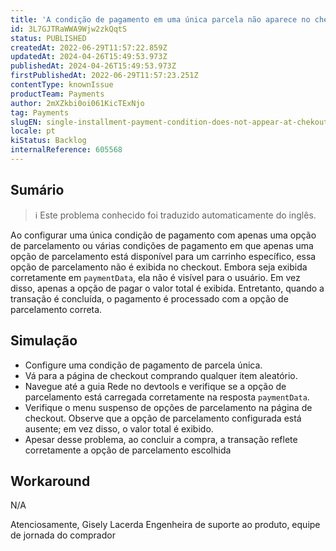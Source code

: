 ```yaml
---
title: 'A condição de pagamento em uma única parcela não aparece no checkout.'
id: 3L7GJTRaWWA9Wjw2zkQqtS
status: PUBLISHED
createdAt: 2022-06-29T11:57:22.859Z
updatedAt: 2024-04-26T15:49:53.973Z
publishedAt: 2024-04-26T15:49:53.973Z
firstPublishedAt: 2022-06-29T11:57:23.251Z
contentType: knownIssue
productTeam: Payments
author: 2mXZkbi0oi061KicTExNjo
tag: Payments
slugEN: single-installment-payment-condition-does-not-appear-at-chekout
locale: pt
kiStatus: Backlog
internalReference: 605568
---
```


## Sumário

>ℹ️ Este problema conhecido foi traduzido automaticamente do inglês.


Ao configurar uma única condição de pagamento com apenas uma opção de parcelamento ou várias condições de pagamento em que apenas uma opção de parcelamento está disponível para um carrinho específico, essa opção de parcelamento não é exibida no checkout. Embora seja exibida corretamente em `paymentData`, ela não é visível para o usuário. Em vez disso, apenas a opção de pagar o valor total é exibida. Entretanto, quando a transação é concluída, o pagamento é processado com a opção de parcelamento correta.

## Simulação



- Configure uma condição de pagamento de parcela única.
- Vá para a página de checkout comprando qualquer item aleatório.
- Navegue até a guia Rede no devtools e verifique se a opção de parcelamento está carregada corretamente na resposta `paymentData`.
- Verifique o menu suspenso de opções de parcelamento na página de checkout. Observe que a opção de parcelamento configurada está ausente; em vez disso, o valor total é exibido.
- Apesar desse problema, ao concluir a compra, a transação reflete corretamente a opção de parcelamento escolhida

## Workaround


N/A

Atenciosamente,
Gisely Lacerda
Engenheira de suporte ao produto, equipe de jornada do comprador

